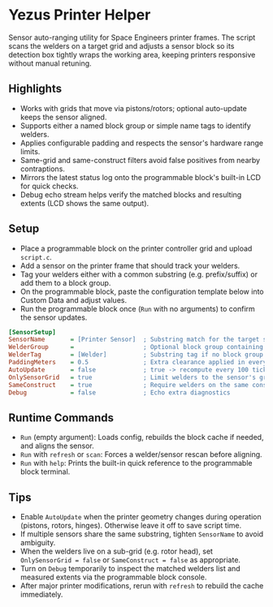 # Yezus Printer Helper

Sensor auto-ranging utility for Space Engineers printer frames. The script scans the welders on a target grid and adjusts a sensor block so its detection box tightly wraps the working area, keeping printers responsive without manual retuning.

## Highlights
- Works with grids that move via pistons/rotors; optional auto-update keeps the sensor aligned.
- Supports either a named block group or simple name tags to identify welders.
- Applies configurable padding and respects the sensor's hardware range limits.
- Same-grid and same-construct filters avoid false positives from nearby contraptions.
- Mirrors the latest status log onto the programmable block's built-in LCD for quick checks.
- Debug echo stream helps verify the matched blocks and resulting extents (LCD shows the same output).

## Setup
- Place a programmable block on the printer controller grid and upload `script.c`.
- Add a sensor on the printer frame that should track your welders.
- Tag your welders either with a common substring (e.g. prefix/suffix) or add them to a block group.
- On the programmable block, paste the configuration template below into Custom Data and adjust values.
- Run the programmable block once (`Run` with no arguments) to confirm the sensor updates.

```ini
[SensorSetup]
SensorName       = [Printer Sensor]  ; Substring match for the target sensor
WelderGroup      =                   ; Optional block group containing the welders
WelderTag        = [Welder]          ; Substring tag if no block group is used
PaddingMeters    = 0.5               ; Extra clearance applied in every direction
AutoUpdate       = false             ; true -> recompute every 100 ticks
OnlySensorGrid   = true              ; Limit welders to the sensor's grid
SameConstruct    = true              ; Require welders on the same construct
Debug            = false             ; Echo extra diagnostics
```

## Runtime Commands
- `Run` (empty argument): Loads config, rebuilds the block cache if needed, and aligns the sensor.
- `Run` with `refresh` or `scan`: Forces a welder/sensor rescan before aligning.
- `Run` with `help`: Prints the built-in quick reference to the programmable block terminal.

## Tips
- Enable `AutoUpdate` when the printer geometry changes during operation (pistons, rotors, hinges). Otherwise leave it off to save script time.
- If multiple sensors share the same substring, tighten `SensorName` to avoid ambiguity.
- When the welders live on a sub-grid (e.g. rotor head), set `OnlySensorGrid = false` or `SameConstruct = false` as appropriate.
- Turn on `Debug` temporarily to inspect the matched welders list and measured extents via the programmable block console.
- After major printer modifications, rerun with `refresh` to rebuild the cache immediately.
